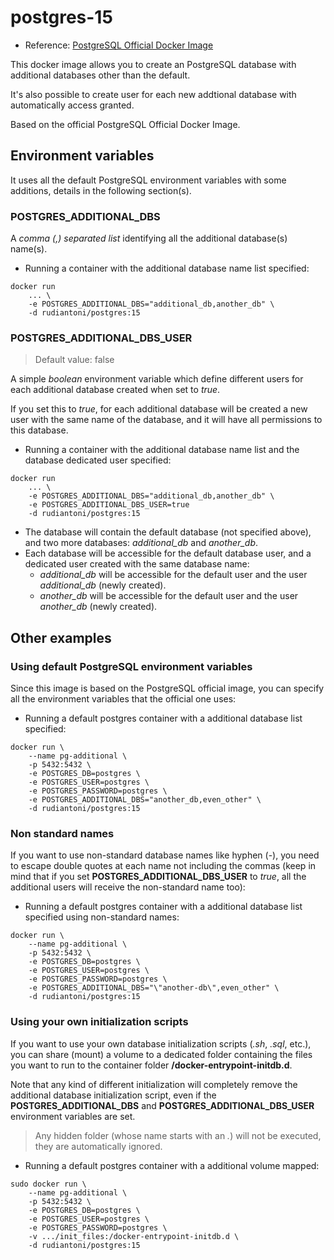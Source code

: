 # postgres-15
- Reference: [PostgreSQL Official Docker Image](https://hub.docker.com/_/postgres)

This docker image allows you to create an PostgreSQL database with additional databases other than the default.

It's also possible to create user for each new addtional database with automatically access granted.

Based on the official PostgreSQL Official Docker Image.

## Environment variables

It uses all the default PostgreSQL environment variables with some additions, details in the following section(s).

### POSTGRES_ADDITIONAL_DBS

A *comma (,) separated list* identifying all the additional database(s) name(s).

- Running a container with the additional database name list specified:
```
docker run
    ... \
    -e POSTGRES_ADDITIONAL_DBS="additional_db,another_db" \
    -d rudiantoni/postgres:15
```

### POSTGRES_ADDITIONAL_DBS_USER
> Default value: false

A simple *boolean* environment variable which define different users for each additional database created when set to *true*.

If you set this to *true*, for each additional database will be created a new user with the same name of the database, and it will have all permissions to this database.

- Running a container with the additional database name list and the database dedicated user specified:
```
docker run
    ... \
    -e POSTGRES_ADDITIONAL_DBS="additional_db,another_db" \
    -e POSTGRES_ADDITIONAL_DBS_USER=true
    -d rudiantoni/postgres:15
```
- The database will contain the default database (not specified above), and two more databases: *additional_db* and *another_db*.
- Each database will be accessible for the default database user, and a dedicated user created with the same database name:
    - *additional_db* will be accessible for the default user and the user *additional_db* (newly created).
    - *another_db* will be accessible for the default user and the user *another_db* (newly created).

## Other examples

### Using default PostgreSQL environment variables

Since this image is based on the PostgreSQL official image, you can specify all the environment variables that the official one uses:

- Running a default postgres container with a additional database list specified:
```
docker run \
    --name pg-additional \
    -p 5432:5432 \
    -e POSTGRES_DB=postgres \
    -e POSTGRES_USER=postgres \
    -e POSTGRES_PASSWORD=postgres \
    -e POSTGRES_ADDITIONAL_DBS="another_db,even_other" \
    -d rudiantoni/postgres:15
```
### Non standard names

If you want to use non-standard database names like hyphen (-), you need to escape double quotes at each name not including the commas (keep in mind that if you set **POSTGRES_ADDITIONAL_DBS_USER** to *true*, all the additional users will receive the non-standard name too):

- Running a default postgres container with a additional database list specified using non-standard names:
```
docker run \
    --name pg-additional \
    -p 5432:5432 \
    -e POSTGRES_DB=postgres \
    -e POSTGRES_USER=postgres \
    -e POSTGRES_PASSWORD=postgres \
    -e POSTGRES_ADDITIONAL_DBS="\"another-db\",even_other" \
    -d rudiantoni/postgres:15
```

### Using your own initialization scripts

If you want to use your own database initialization scripts (*.sh*, *.sql*, etc.), you can share (mount) a volume to a dedicated folder containing the files you want to run to the container folder **/docker-entrypoint-initdb.d**.

Note that any kind of different initialization will completely remove the additional database initialization script, even if the **POSTGRES_ADDITIONAL_DBS** and **POSTGRES_ADDITIONAL_DBS_USER** environment variables are set.
> Any hidden folder (whose name starts with an *.*) will not be executed, they are automatically ignored.

- Running a default postgres container with a additional volume mapped:
```
sudo docker run \
    --name pg-additional \
    -p 5432:5432 \
    -e POSTGRES_DB=postgres \
    -e POSTGRES_USER=postgres \
    -e POSTGRES_PASSWORD=postgres \
    -v .../init_files:/docker-entrypoint-initdb.d \
    -d rudiantoni/postgres:15
```
